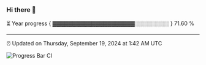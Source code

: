 ### Hi there 👋

⏳ Year progress { ▓▓▓▓▓▓▓▓▓▓▓▓▓▓▓▓▓▓▓▓▓░░░░░░░░░ } 71.60 %

---

⏰ Updated on Thursday, September 19, 2024 at 1:42 AM UTC

![Progress Bar CI](https://github.com/arthurbuhl/arthurbuhl/workflows/Progress%20Bar%20CI/badge.svg)
